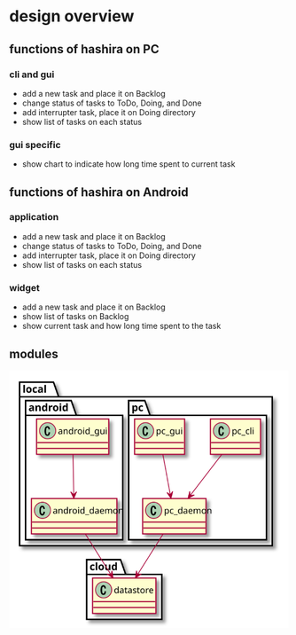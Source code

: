 # design overview

## functions of hashira on PC

### cli and gui

* add a new task and place it on Backlog
* change status of tasks to ToDo, Doing, and Done
* add interrupter task, place it on Doing directory
* show list of tasks on each status

### gui specific

* show chart to indicate how long time spent to current task 

## functions of hashira on Android

### application

* add a new task and place it on Backlog
* change status of tasks to ToDo, Doing, and Done
* add interrupter task, place it on Doing directory
* show list of tasks on each status

### widget

* add a new task and place it on Backlog
* show list of tasks on Backlog
* show current task and how long time spent to the task

## modules

![modules.svg](./uml/modules.svg)

